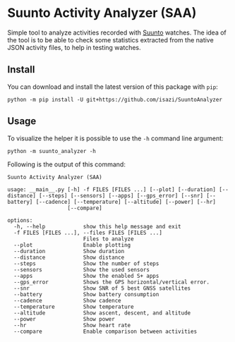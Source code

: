 
# Suunto Activity Analyzer (SAA)

Simple tool to analyze activities recorded with [Suunto](https://www.suunto.com) watches.
The idea of the tool is to be able to check some statistics extracted from the native JSON activity files, to help in testing watches.

## Install

You can download and install the latest version of this package with `pip`:

```shell
python -m pip install -U git+https://github.com/isazi/SuuntoAnalyzer 
```

## Usage

To visualize the helper it is possible to use the `-h` command line argument:

```shell
python -m suunto_analyzer -h
```

Following is the output of this command:

```
Suunto Activity Analyzer (SAA)

usage: __main__.py [-h] -f FILES [FILES ...] [--plot] [--duration] [--distance] [--steps] [--sensors] [--apps] [--gps_error] [--snr] [--battery] [--cadence] [--temperature] [--altitude] [--power] [--hr]
                   [--compare]

options:
  -h, --help            show this help message and exit
  -f FILES [FILES ...], --files FILES [FILES ...]
                        Files to analyze
  --plot                Enable plotting
  --duration            Show duration
  --distance            Show distance
  --steps               Show the number of steps
  --sensors             Show the used sensors
  --apps                Show the enabled S+ apps
  --gps_error           Shows the GPS horizontal/vertical error.
  --snr                 Show SNR of 5 best GNSS satellites
  --battery             Show battery consumption
  --cadence             Show cadence
  --temperature         Show temperature
  --altitude            Show ascent, descent, and altitude
  --power               Show power
  --hr                  Show heart rate
  --compare             Enable comparison between activities
```